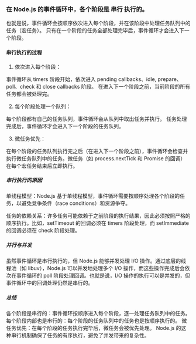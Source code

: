 ### 在 Node.js 的事件循环中，各个阶段是 串行 执行的。

也就是说，事件循环会按顺序依次进入每个阶段，并在该阶段中处理任务队列中的任务（宏任务）。
只有在一个阶段的任务全部处理完毕后，事件循环才会进入下一个阶段。

#### 串行执行的过程

1. 依次进入每个阶段：

事件循环从 timers 阶段开始，依次进入 pending callbacks、idle, prepare、poll、check 和 close callbacks 阶段。
在进入下一个阶段之前，当前阶段的所有任务都会被处理完。

2. 每个阶段处理一个队列：

每个阶段都有自己的任务队列，事件循环会从队列中取出任务并执行。
任务处理完成后，事件循环才会进入下一个阶段的任务队列。

3. 微任务优先：

在每个阶段的任务队列执行完之后（在进入下一个阶段之前），事件循环会检查并执行微任务队列中的任务。微任务（如 process.nextTick 和 Promise 的回调）在每个宏任务结束后立即执行。

##### 串行执行的原因

单线程模型：Node.js 基于单线程模型，事件循环需要按顺序处理各个阶段的任务，以避免竞争条件（race conditions）和资源争夺。

任务的依赖关系：许多任务可能依赖于之前阶段的执行结果，因此必须按照严格的顺序执行。比如，setTimeout 的回调必须在 timers 阶段处理，而 setImmediate 的回调必须在 check 阶段处理。

##### 并行与并发

虽然事件循环是串行执行的，但 Node.js 能够并发处理 I/O 操作。通过底层的线程池（如 libuv），Node.js 可以并发地处理多个 I/O 操作，而这些操作完成后会依次在事件循环的 poll 阶段处理回调。也就是说，I/O 操作的执行可以是并发的，但事件循环中的回调处理仍然是串行的。

##### 总结

各个阶段是串行的：事件循环按顺序进入每个阶段，逐一处理任务队列中的任务。
每个阶段内部也是串行的：每个阶段的任务队列中的任务也是按顺序执行的。
微任务优先：在每个阶段的任务执行完毕后，微任务会被优先处理。
Node.js 的这种串行机制确保了任务的有序执行，避免了并发带来的复杂性。
